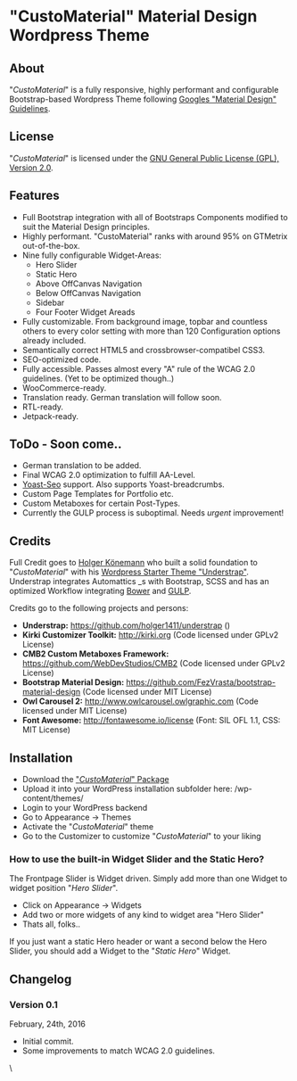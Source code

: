 "CustoMaterial" Material Design Wordpress Theme
================================================

About
-----

"*CustoMaterial*" is a fully responsive, highly performant and
configurable Bootstrap-based Wordpress Theme following [Googles
"Material Design"
Guidelines](https://www.google.com/design/spec/material-design/introduction.html).

License
-------

"*CustoMaterial*" is licensed under the [GNU General Public License (GPL), Version 2.0](http://www.gnu.org/licenses/old-licenses/gpl-2.0.html).

Features
--------

-   Full Bootstrap integration with all of Bootstraps Components
    modified to suit the Material Design principles.
-   Highly performant. "CustoMaterial" ranks with around 95% on
    GTMetrix out-of-the-box.
-   Nine fully configurable Widget-Areas:
    -   Hero Slider
    -   Static Hero
    -   Above OffCanvas Navigation
    -   Below OffCanvas Navigation
    -   Sidebar
    -   Four Footer Widget Areads
-   Fully customizable. From background image, topbar and countless
    others to every color setting with more than 120 Configuration
    options already included.
-   Semantically correct HTML5 and crossbrowser-compatibel CSS3.
-   SEO-optimized code.
-   Fully accessible. Passes almost every "A" rule of the WCAG
    2.0 guidelines. (Yet to be optimized though..)
-   WooCommerce-ready.
-   Translation ready. German translation will follow soon.
-   RTL-ready.
-   Jetpack-ready.

ToDo - Soon come..
------------------

-   German translation to be added.
-   Final WCAG 2.0 optimization to fulfill AA-Level.
-   [Yoast-Seo](https://yoast.com/wordpress/plugins/seo/) support. Also
    supports Yoast-breadcrumbs.
-   Custom Page Templates for Portfolio etc.
-   Custom Metaboxes for certain Post-Types.
-   Currently the GULP process is suboptimal. Needs *urgent*
    improvement!

Credits
-------

Full Credit goes to [Holger Könemann](https://github.com/holger1411) who
built a solid foundation to "*CustoMaterial*" with his [Wordpress Starter
Theme "Understrap"](https://github.com/holger1411/understrap).
Understrap integrates Automattics \_s with Bootstrap, SCSS and has an
optimized Workflow integrating [Bower](http://bower.io/) and
[GULP](http://gulpjs.com/).

Credits go to the following projects and persons:

-   **Understrap:** https://github.com/holger1411/understrap ()
-   **Kirki Customizer Toolkit:** http://kirki.org (Code licensed under
    GPLv2 License)
-   **CMB2 Custom Metaboxes Framework:**
    https://github.com/WebDevStudios/CMB2 (Code licensed under
    GPLv2 License)
-   **Bootstrap Material Design:**
    https://github.com/FezVrasta/bootstrap-material-design (Code
    licensed under MIT License)
-   **Owl Carousel 2:** http://www.owlcarousel.owlgraphic.com (Code
    licensed under MIT License)
-   **Font Awesome:** http://fontawesome.io/license (Font: SIL OFL 1.1,
    CSS: MIT License)

Installation
------------

-   Download the ["*CustoMaterial*"
    Package](https://github.com/Thomas-A-Reinert/CustoMaterial/archive/master.zip)
-   Upload it into your WordPress installation subfolder here:
    /wp-content/themes/
-   Login to your WordPress backend
-   Go to Appearance -&gt; Themes
-   Activate the "*CustoMaterial*" theme
-   Go to the Customizer to customize "*CustoMaterial*" to your liking

### How to use the built-in Widget Slider and the Static Hero?

The Frontpage Slider is Widget driven. Simply add more than one Widget
to widget position "*Hero Slider*".

-   Click on Appearance -&gt; Widgets
-   Add two or more widgets of any kind to widget area "Hero Slider"
-   Thats all, folks..

If you just want a static Hero header or want a second below the Hero
Slider, you should add a Widget to the "*Static Hero*" Widget.

Changelog
---------

### Version 0.1

February, 24th, 2016

-   Initial commit.
-   Some improvements to match WCAG 2.0 guidelines.

\

